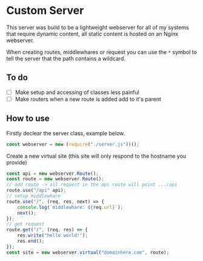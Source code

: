 # Custom Server
This server was build to be a lightweight webserver for all of my systems that require dynamic content, all static content is hosted on an Nginx webserver.

When creating routes, middlewhares or request you can use the `*` symbol to tell the server that the path contains a wildcard.

## To do
- [ ] Make setup and accessing of classes less painful
- [ ] Make routers when a new route is added add to it's parent

## How to use
Firstly declear the server class, example below.
```javascript
const webserver = new (require("./server.js"))();
```
Create a new virtual site (this site will only respond to the hostname you provide)
```javascript
const api = new webserver.Route();
const route = new webserver.Route();
// add route -> all request in the api route will point .../api
route.use("/api" api);
// setup middlewhare
route.use("/", (req, res, next) => {
    console.log(`middlewhare: ${req.url}`);
    next();
});
// get request
route.get("/", (req, res) => {
    res.write("hello world!");
    res.end();
});
const site = new webserver.virtual("domainhere.com", route);